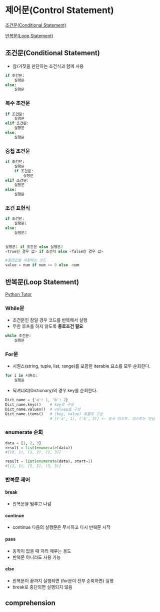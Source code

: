 # 제어문(Control Statement)

[조건문(Conditional Statement)](#조건문conditional-statement)

[반복문(Loop Statement)](#반복문loop-statement)

## 조건문(Conditional Statement)

- 참/거짓을 판단하는 조건식과 함께 사용

```python
if 조건문:
    실행문
else:
    실행문
```

### 복수 조건문

```python
if 조건문:
    실행문
elif 조건문:
    실행문
else:
    실행문
```

### 중첩 조건문

```python
if 조건문:
    실행문
    if 조건문:
        실행문
elif 조건문:
    실행문
else:
    실행문
```

### 조건 표현식

```python
if 조건문:
    실행문1
else:
    실행문2
    
    
실행문1 if 조건문 else 실행문2
<true인 경우 값> if 조건식 else <false인 경우 값>

#절댓값을 저장하는 코드
value = num if num >= 0 else -num
```



## 반복문(Loop Statement)

[Python Tutor](https://pythontutor.com/visualize.html#mode=edit)

### While문

- 조건문인 참일 경우 코드를 반복해서 실행
- 무한 루프를 하지 않도록 **종료조건 필요**

```python
while 조건문:
    실행문
```

### For문

- 시퀀스(string, tuple, list, range)를 포함한 iterable 요소를 모두 순회한다.

```python
for i in 시퀀스:
    실행문
```

- 딕셔너리(Dictionary)의 경우 key를 순회한다.

```python
Dict_name = {'a': 1, 'b': 2}
Dict_name.keys() 	# key로 구성
Dict_name.values() 	# values로 구성
Dict_name.items()	# (key, value) 튜플로 구성
					# [('a', 1), ('b', 2)] <- 유사 리스트. 리스트는 아님
```

### enumerate 순회

```python
data = [1, 2, 3]
result = list(enumerate(data))
#[(0, 1), (1, 2), (2, 3)]

result = list(enumerate(data), start=1)
#[(1, 1), (2, 2), (3, 3)]
```

### 반복문 제어

#### break

- 반복문을 멈추고 나감

#### continue

- continue 다음의 실행문은 무시하고 다시 반복문 시작

#### pass

- 동작이 없을 때 자리 채우는 용도
- 반복문 아니라도 사용 가능

#### else

- 반복문이 끝까지 실행되면 (for문이 전부 순회하면) 실행
- break로 중단되면 실행되지 않음



## comprehension